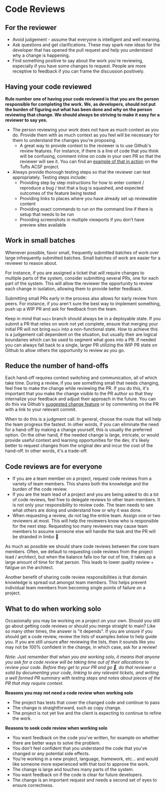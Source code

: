 # Code Reviews

## For the reviewer

- Avoid judgement - assume that everyone is intelligent and well meaning.
- Ask questions and get clarifications. These may spark new ideas for the
  developer that has opened the pull request and help you understand why a
  change is happening.
- Find something positive to say about the work you're reviewing, especially if
  you have some changes to request. People are more receptive to feedback if
  you can frame the discussion positively.

## Having your code reviewed

**Rule number one of having your code reviewed is that you are the
person responsible for completing the work.  We, as developers, should not put the burden
of figuring out what has been done and why on the person reviewing that change.
We should always be striving to make it easy for a reviewer to say yes.**

- The person reviewing your work does not have as much context as
  you do. Provide them with as much context as you feel will be necessary for
  them to understand the changes you're proposing.
  - A great way to provide context to the reviewer is to use Github's review
    features. For instance, if there is a line of code that you think will be
    confusing, comment inline on code in your own PR so that the reviewer will
    see it. You can find an [example of that in action](https://github.com/adaptdk/tufts-acsf/pull/335/files/fcfeee988c0082a24949cf18e66464fc518bc7e9#diff-8d31c81cc321d8731734e8da9e3af11a10306595cb94532b4d47c226582d9b32) on the Tufts ACSF project.
- Always provide thorough testing steps so that the reviewer can test appropriately. Testing steps include:
  - Providing step by step instructions for how to enter content / reproduce
    a bug / test that a bug is squashed, and expected outcomes of the feature being tested
  - Providing links to places where you have already set up reviewable content
  - Providing exact commands to run on the command line if there is setup that needs to be run
  - Providing screenshots in multiple viewports if you don’t have preview sites available


## Work in small batches

Whenever possible, favor small, frequently submitted batches of work over large infrequently submitted batches. Small batches of work are easier for a reviewer to reason about.

For instance, if you are assigned a ticket that will require changes to multiple parts of the system, consider submitting several PRs, one for each part of the system. This will allow the reviewer the opportunity to review each change in isolation, allowing them to provide better feedback.

Submitting small PRs early in the process also allows for early review from peers. For instance, if you aren't sure the best way to implement something, push up a WIP PR and ask for feedback from the team.

Keep in mind that `main` branch should always be in a deployable state. If you submit a PR that relies on work not yet complete, ensure that merging your initial PR will not bring `main` into a non-functional state. How to achieve this is a judgement call dependent on the situation, but usually their are logical boundaries which can be used to segment what goes into a PR. If needed you can always fall back to a single, larger PR utilizing the WIP PR state on Github to allow others the opportunity to review as you go.

## Reduce the number of hand-offs

Each hand-off requires context switching and communication, all of which take time. During a review, if you see something small that needs changing, feel free to make the change while reviewing the PR. If you do this, it's important that you make the change visible to the PR author so that they internalize your feedback and adjust their approach in the future. You can do this via Github's [suggested change feature](https://docs.github.com/en/free-pro-team@latest/github/collaborating-with-issues-and-pull-requests/incorporating-feedback-in-your-pull-request) or by commenting on the PR with a link to your relevant commit.

When to do this is a judgment call. In general, choose the route that will help the team progress the fastest. In other words, if you can eliminate the need for a hand-off by making a change yourself, this is usually the preferred option. On the other hand, if the needed change is large, intricate, or would provide useful context and learning opportunities for the dev, it's likely better to request changes from the original dev and incur the cost of the hand-off. In other words, it's a trade-off.

## Code reviews are for everyone

* If you are a team member on a project, request code reviews from a variety
  of team members.  This shares both the knowledge and the burden of the code
  review.
* If you are the team lead of a project and you are being asked to do a lot of
  code reviews, feel free to delegate reviews to other team members.  It is not
  only your responsibility to review code.  The team needs to see what others are
  doing and understand how or why it was done.
* When requesting a review, do not tag the entire team.  Assign one or two
  reviewers at most.  This will help the reviewers know who is responsible
  for the next step.  Requesting too many reviewers may cause team members
  to assume someone else will handle the task and the PR will be stranded in
  limbo 🙁

As much as possible we should share code reviews between the core team members.
Often, we default to requesting code reviews from the project lead / architect,
but when the balance falls too far out of line, it takes up a large amount of time
for that person. This leads to lower quality review + fatigue on the architect.

Another benefit of sharing code review responsibilities is that domain knowledge
is spread out amongst team members. This helps prevent individual team members
from becoming single points of failure on a project.

## What to do when working solo

Occasionally you may be working on a project on your own.  Should you still go about
getting code reviews or should you merge straight to main?  Like so many other times,
the answer is "it depends".  If you are unsure if you should get a code review, review
the lists of examples below to help guide you.  If you are still unsure after reviewing the lists,
then it sounds like you may not be 100% confident in the change, in which case, ask for
a review!

_Note: Just remember that when you are working solo, it means that anyone you ask for a code
review will be taking time out of their allocations to review your code.  Before they get to
your PR and go 🤷, do that reviewer a solid by documenting your code, linking
to any relevant tickets, and writing a well formed PR summary with testing steps and notes about
pieces of the PR that may require context._

**Reasons you may not need a code review when working solo**

* The project has tests that cover the changed code and continue to pass
* The change is straightforward, such as copy change.
* The project is not yet live and the client is expecting to continue to refine
  the work.

**Reasons to seek code review when working solo**

* You want feedback on the code you've written, for example on whether
  there are better ways to solve the problem.
* You don't feel confident that you understand the code that you've changed
  or any potential side effects.
* You're working in a new project, language, framework, etc... and would like
  someone more experienced with that tool to approve the work.
* The change is large and touches many parts of the system.
* You want feedback on if the code is clear for future developers.
* The change is an important request and needs a second set of eyes to ensure
  correctness.
